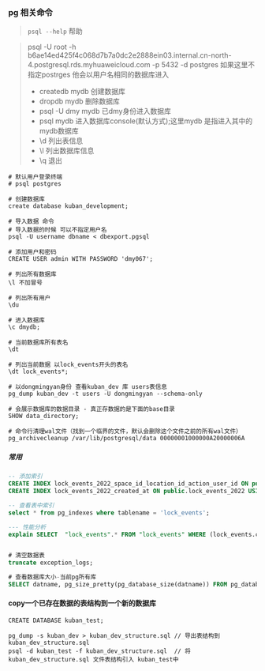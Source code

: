 ### pg 相关命令
> `psql --help` 帮助

> psql -U root -h b6ae14ed425f4c068d7b7a0dc2e2888ein03.internal.cn-north-4.postgresql.rds.myhuaweicloud.com -p 5432 -d postgres 如果这里不指定postrges 他会以用户名相同的数据库进入
> * createdb mydb 创建数据库
> * dropdb mydb 删除数据库
> * psql -U dmy mydb 已dmy身份进入数据库
> * psql mydb 进入数据库console(默认方式);这里mydb 是指进入其中的mydb数据库
> * \d 列出表信息
> * \l 列出数据库信息
> * \q 退出

```
# 默认用户登录终端
# psql postgres 

# 创建数据库
create database kuban_development;

# 导入数据 命令
# 导入数据的时候 可以不指定用户名
psql -U username dbname < dbexport.pgsql

# 添加用户和密码 
CREATE USER admin WITH PASSWORD 'dmy067';

# 列出所有数据库
\l 不加冒号

# 列出所有用户
\du

# 进入数据库
\c dmydb;

# 当前数据库所有表名
\dt 

# 列出当前数据 以lock_events开头的表名
\dt lock_events*;

# 以dongmingyan身份 查看kuban_dev 库 users表信息
pg_dump kuban_dev -t users -U dongmingyan --schema-only

# 会展示数据库的数据目录 - 真正存数据的是下面的base目录
SHOW data_directory;

# 命令行清理wal文件（找到一个临界的文件，默认会删除这个文件之前的所有wal文件）
pg_archivecleanup /var/lib/postgresql/data 00000001000000A20000006A
```

##### 常用
```sql
-- 添加索引
CREATE INDEX lock_events_2022_space_id_location_id_action_user_id ON public.lock_events_2022 USING btree (space_id, location_id, action, user_id);
CREATE INDEX lock_events_2022_created_at ON public.lock_events_2022 USING btree (created_at);

-- 查看表中索引
select * from pg_indexes where tablename = 'lock_events';

--- 性能分析
explain SELECT  "lock_events".* FROM "lock_events" WHERE (lock_events.created_at >= '2022-01-01') AND "lock_events"."space_id" = 50495 AND "lock_events"."action" IN (0, 1) AND "lock_events"."location_id" = 72712 AND "lock_events"."user_id" = 2759906 AND (lock_events.created_at >= '2022-01-01 00:00:00') ORDER BY space_id,location_id,action,lock_events.created_at desc LIMIT 10 OFFSET 0;


# 清空数据表
truncate exception_logs;

# 查看数据库大小-当前pg所有库
SELECT datname, pg_size_pretty(pg_database_size(datname)) FROM pg_database;
```

#### copy一个已存在数据的表结构到一个新的数据库
```shell
CREATE DATABASE kuban_test; 

pg_dump -s kuban_dev > kuban_dev_structure.sql // 导出表结构到kuban_dev_structure.sql
psql -d kuban_test -f kuban_dev_structure.sql  // 将kuban_dev_structure.sql 文件表结构引入 kuban_test中
```


